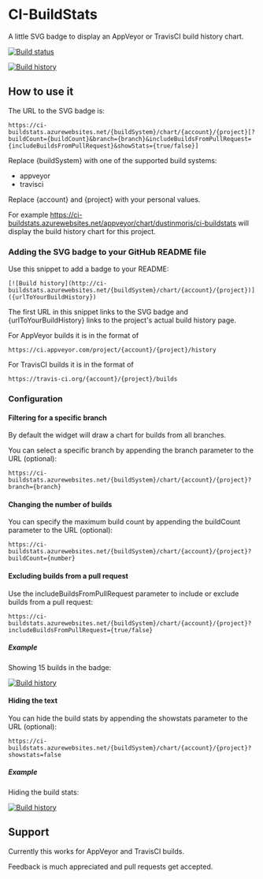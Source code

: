 # CI-BuildStats
A little SVG badge to display an AppVeyor or TravisCI build history chart.

[![Build status](https://ci.appveyor.com/api/projects/status/dchv355fwpsy85xb?svg=true)](https://ci.appveyor.com/project/dustinmoris/ci-buildstats)

[![Build history](http://ci-buildstats.azurewebsites.net/appveyor/chart/dustinmoris/ci-buildstats)](https://ci.appveyor.com/project/dustinmoris/ci-buildstats/history)

## How to use it

The URL to the SVG badge is:
```
https://ci-buildstats.azurewebsites.net/{buildSystem}/chart/{account}/{project}[?buildCount={buildCount}&branch={branch}&includeBuildsFromPullRequest={includeBuildsFromPullRequest}&showStats={true/false}]
```

Replace {buildSystem} with one of the supported build systems:
- appveyor
- travisci

Replace {account} and {project} with your personal values.

For example https://ci-buildstats.azurewebsites.net/appveyor/chart/dustinmoris/ci-buildstats will display the build history chart for this project.

### Adding the SVG badge to your GitHub README file

Use this snippet to add a badge to your README:

```
[![Build history](http://ci-buildstats.azurewebsites.net/{buildSystem}/chart/{account}/{project})]({urlToYourBuildHistory})
```
The first URL in this snippet links to the SVG badge and {urlToYourBuildHistory} links to the project's actual build history page.

For AppVeyor builds it is in the format of
```
https://ci.appveyor.com/project/{account}/{project}/history
```

For TravisCI builds it is in the format of
```
https://travis-ci.org/{account}/{project}/builds
```

### Configuration

#### Filtering for a specific branch

By default the widget will draw a chart for builds from all branches.

You can select a specific branch by appending the branch parameter to the URL (optional):
```
https://ci-buildstats.azurewebsites.net/{buildSystem}/chart/{account}/{project}?branch={branch}
```

#### Changing the number of builds

You can specify the maximum build count by appending the buildCount parameter to the URL (optional):
```
https://ci-buildstats.azurewebsites.net/{buildSystem}/chart/{account}/{project}?buildCount={number}
```

#### Excluding builds from a pull request

Use the includeBuildsFromPullRequest parameter to include or exclude builds from a pull request:
```
https://ci-buildstats.azurewebsites.net/{buildSystem}/chart/{account}/{project}?includeBuildsFromPullRequest={true/false}
```

##### Example
Showing 15 builds in the badge:

[![Build history](http://ci-buildstats.azurewebsites.net/appveyor/chart/dustinmoris/dustedcodes?buildCount=15)](https://ci.appveyor.com/project/dustinmoris/dustedcodes/history)

#### Hiding the text

You can hide the build stats by appending the showstats parameter to the URL (optional):
```
https://ci-buildstats.azurewebsites.net/{buildSystem}/chart/{account}/{project}?showstats=false
```

##### Example
Hiding the build stats:

[![Build history](http://ci-buildstats.azurewebsites.net/appveyor/chart/dustinmoris/dustedcodes?showstats=false)](https://ci.appveyor.com/project/dustinmoris/dustedcodes/history)

## Support

Currently this works for AppVeyor and TravisCI builds.

Feedback is much appreciated and pull requests get accepted.
